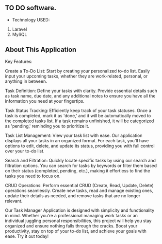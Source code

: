 ## TO DO software.
 
- Technology USED: 

1) Laravel
2) MySQL 


## About This Application

Key Features:

Create a To-Do List: Start by creating your personalized to-do list. Easily input your upcoming tasks, whether they are work-related, personal, or anything in between.

Task Definition: Define your tasks with clarity. Provide essential details such as task name, due date, and any additional notes to ensure you have all the information you need at your fingertips.

Task Status Tracking: Efficiently keep track of your task statuses. Once a task is completed, mark it as 'done,' and it will be automatically moved to the completed tasks list. If a task remains unfinished, it will be categorized as 'pending,' reminding you to prioritize it.

Task List Management: View your task list with ease. Our application displays all your tasks in an organized format. For each task, you'll have options to edit, delete, and update its status, providing you with full control over your to-do list.

Search and Filtration: Quickly locate specific tasks by using our search and filtration options. You can search for tasks by keywords or filter them based on their status (completed, pending, etc.), making it effortless to find the tasks you need to focus on.

CRUD Operations: Perform essential CRUD (Create, Read, Update, Delete) operations seamlessly. Create new tasks, read and manage existing ones, update their details as needed, and remove tasks that are no longer relevant.

Our Task Manager Application is designed with simplicity and functionality in mind. Whether you're a professional managing work tasks or an individual juggling personal responsibilities, this project will help you stay organized and ensure nothing falls through the cracks. Boost your productivity, stay on top of your to-do list, and achieve your goals with ease. Try it out today!